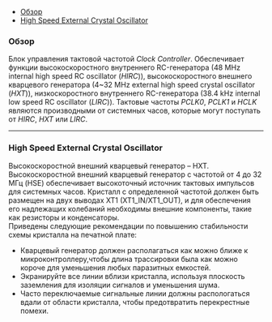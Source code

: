 * [Обзор](#Обзор)
* [High Speed External Crystal Oscillator](#High-Speed-External-Crystal-Oscillator)

### Обзор  
Блок управления тактовой частотой *Clock Controller*. Обеспечивает функции высокоскоростного внутреннего RC-генератора (48 MHz internal high speed RC oscillator (*HIRC*)), высокоскоростного внешнего кварцевого генератора (4~32 MHz external high speed crystal oscillator (*HXT*)), низкоскоростного внутреннего RC-генератора (38.4 kHz internal low speed RC oscillator (*LIRC*)). Тактовые частоты *PCLK0*, *PCLK1* и *HCLK* являются производными от системных часов, которые могут поступать от *HIRC*, *HXT* или *LIRC*.  
***
### High Speed External Crystal Oscillator  
Высокоскоростной внешний кварцевый генератор – HXT. Высокоскоростной внешний кварцевый генератор с частотой от 4 до 32 МГц (HSE) обеспечивает высокоточный
источник тактовых импульсов для системных часов. Кристалл с определенной частотой должен быть размещен на двух выводах XT1 (XT1_IN/XT1_OUT), и для обеспечения его надлежащих колебаний необходимы внешние компоненты, такие как резисторы и конденсаторы.  
Приведены следующие рекомендации по повышению стабильности схемы кристалла на печатной плате:  
* Кварцевый генератор должен располагаться как можно ближе к микроконтроллеру,чтобы длина трассировки была как можно короче для уменьшения любых паразитных емкостей.  
* Экранируйте все линии вблизи кристалла, используя плоскость заземления для изоляции сигналов и уменьшения шума.  
* Часто переключаемые сигнальные линии должны распологаться вдали от области кристалла, чтобы предотвратить перекрестные помехи.  
